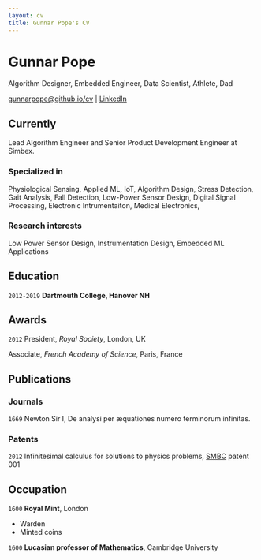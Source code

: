 ```yaml
---
layout: cv
title: Gunnar Pope's CV
---
```

# Gunnar Pope 
Algorithm Designer, Embedded Engineer, Data Scientist, Athlete, Dad 

<div id="webaddress">
<a href="https://gunnarpope@github.io/cv">gunnarpope@github.io/cv</a>
| <a href="https://www.linkedin.com/in/gunnar-pope-2a64504a/">LinkedIn</a>
</div>


## Currently

Lead Algorithm Engineer and Senior Product Development Engineer at Simbex.

### Specialized in

 
Physiological Sensing, Applied ML, IoT, Algorithm Design, Stress Detection, Gait Analysis, Fall Detection, Low-Power Sensor Design, Digital Signal Processing, Electronic Intrumentaiton, Medical Electronics,

### Research interests

Low Power Sensor Design, Instrumentation Design, Embedded ML Applications 

## Education

`2012-2019`
__Dartmouth College, Hanover NH__



## Awards

`2012`
President, *Royal Society*, London, UK

Associate, *French Academy of Science*, Paris, France



## Publications

<!-- A list is also available [online](https://www.researchgate.net/profile/Gunnar-Pope) -->

### Journals

`1669`
Newton Sir I, De analysi per æquationes numero terminorum infinitas. 

### Patents

`2012`
Infinitesimal calculus for solutions to physics problems, [SMBC](http://www.techdirt.com/articles/20121011/09312820678/if-patents-had-been-around-time-newton.shtml) patent 001


## Occupation

`1600`
__Royal Mint__, London

- Warden
- Minted coins

`1600`
__Lucasian professor of Mathematics__, Cambridge University



<!-- ### Footer

Last updated: May 2013 -->


